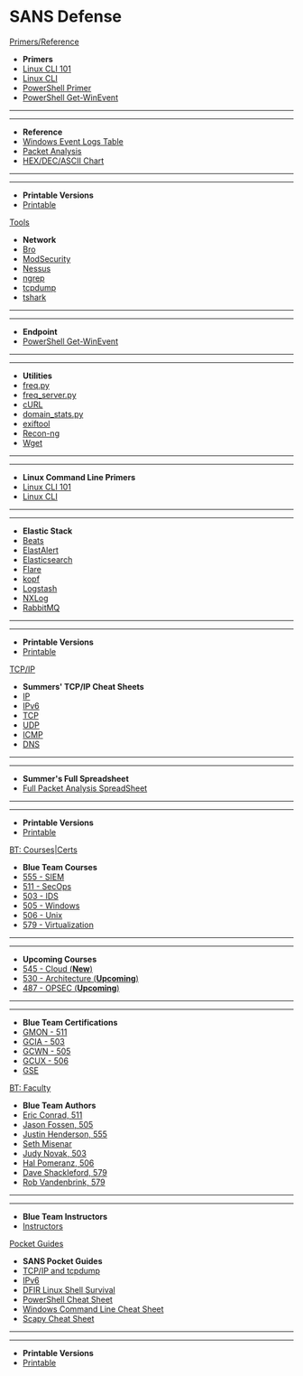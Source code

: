 SANS Defense
======


[Primers/Reference]()

- **Primers**
-	[Linux CLI 101](Tools/LinuxCLI101.md)
-	[Linux CLI](Tools/LinuxCLI.md)
-   [PowerShell Primer](Tools/PowerShell.md)
-	[PowerShell Get-WinEvent](Tools/Get-WinEvent.md)
-   ----
-   ----
- **Reference**
-	[Windows Event Logs Table](Tools/WindowsEventLogsTable.md)
-   [Packet Analysis](Packets.md)
- <a href='Tools/tcpip/ascii.html' target='_blank'>HEX/DEC/ASCII Chart</a>
-   ----
-   ----
- **Printable Versions**
- [Printable](Printables.md)


[Tools]()

- **Network**
- [Bro](Tools/Bro.md)
- [ModSecurity](Tools/ModSecurity.md)
- [Nessus](Tools/Nessus.md)
- [ngrep](Tools/ngrep.md)
- [tcpdump](Tools/tcpdump.md)
- [tshark](Tools/tshark.md)
-   ----
-   ----
- **Endpoint**
- [PowerShell Get-WinEvent](Tools/Get-WinEvent.md)
-   ----
-   ----
- **Utilities**
- [freq.py](Tools/freq.py.md)
- [freq_server.py](Tools/freq_server.py.md)
- [cURL](Tools/curl.md)
- [domain_stats.py](Tools/domain_stats.py)
- [exiftool](Tools/exiftool)
- [Recon-ng](Tools/Recon-ng.md)
- [Wget](Tools/Wget.md)
-   ----
-   ----
- **Linux Command Line Primers**
-	[Linux CLI 101](Tools/LinuxCLI101.md)
-	[Linux CLI](Tools/LinuxCLI.md)
-   ----
-   ----
- **Elastic Stack**
- [Beats](Tools/beats.md)
- [ElastAlert](Tools/ElastAlert.md)
- [Elasticsearch](Tools/Elasticsearch.md)
- [Flare](Tools/Flare.md)
- [kopf](Tools/kopf.md)
- [Logstash](Tools/Logstash.md)
- [NXLog](Tools/NXLog.md)
- [RabbitMQ](Tools/RabbitMQ.md)
-   ----
-   ----
- **Printable Versions**
- [Printable](Printables.md)

[TCP/IP]()

- **Summers' TCP/IP Cheat Sheets**
- <a href='Tools/tcpip/ip.html' target='_blank'>IP</a>
- <a href='Tools/tcpip/ipv6.html' target='_blank'>IPv6</a>
- <a href='Tools/tcpip/tcp.html' target='_blank'>TCP</a>
- <a href='Tools/tcpip/udp.html' target='_blank'>UDP</a>
- <a href='Tools/tcpip/icmp.html' target='_blank'>ICMP</a>
- <a href='Tools/tcpip/dns.html' target='_blank'>DNS</a>
-   ----
-   ----
- **Summer's Full Spreadsheet**
-   [Full Packet Analysis SpreadSheet](Packets.md)
-   ----
-   ----
- **Printable Versions**
- [Printable](Printables.md)

[BT: Courses|Certs]()

- **Blue Team Courses**
- <a href='https://www.sans.org/sec555' target='_blank'>555 - SIEM</a>
- <a href='https://www.sans.org/sec511' target='_blank'>511 - SecOps</a>
- <a href='https://www.sans.org/sec503' target='_blank'>503 - IDS</a>
- <a href='https://www.sans.org/sec505' target='_blank'>505 - Windows</a>
- <a href='https://www.sans.org/sec506' target='_blank'>506 - Unix</a>
- <a href='https://www.sans.org/sec579' target='_blank'>579 - Virtualization</a>
-   ----
-   ----
- **Upcoming Courses**
- [545 - Cloud (**New**)](#)
- [530 - Architecture (**Upcoming**)](#)
- [487 - OPSEC (**Upcoming**)](#)
-   ----
-   ----
- **Blue Team Certifications**
- <a href='https://giac.org/gmon' target='_blank'>GMON - 511</a>
- <a href='https://giac.org/gcia' target='_blank'>GCIA - 503</a>
- <a href='https://giac.org/gcwn' target='_blank'>GCWN - 505</a>
- <a href='https://giac.org/gcux' target='_blank'>GCUX - 506</a>
- <a href='https://giac.org/gse' target='_blank'>GSE</a>



[BT: Faculty]()

- **Blue Team Authors**
- <a href='https://www.sans.org/instructors/Eric-Conrad' target='_blank'>Eric Conrad, 511</a>
- <a href='https://www.sans.org/instructors/Jason-Fossen' target='_blank'>Jason Fossen, 505</a>
- <a href='https://www.sans.org/instructors/Justin-Henderson' target='_blank'>Justin Henderson, 555</a>
- <a href='https://www.sans.org/instructors/Seth-Misenar' target='_blank'>Seth Misenar</a>
- <a href='https://www.sans.org/instructors/Judy-Novak' target='_blank'>Judy Novak, 503</a>
- <a href='https://www.sans.org/instructors/Hal-Pomeranz' target='_blank'>Hal Pomeranz, 506</a>
- <a href='https://www.sans.org/instructors/Dave-Shackleford' target='_blank'>Dave Shackleford, 579</a>
- <a href='https://isc.sans.edu/handler_list.html#rob-vandenbrink' target='_blank'>Rob Vandenbrink, 579</a>
-   ----
-   ----
- **Blue Team Instructors**
- [Instructors](instructors.md)

[Pocket Guides]()

- **SANS Pocket Guides**
- <a href='Tools/pdfs/tcpip.pdf' target='_blank'>TCP/IP and tcpdump</a>
- <a href='Tools/pdfs/ipv6_tcpip_pocketguide.pdf' target='_blank'>IPv6</a>
- <a href='Tools/pdfs/linux-shell-survival-guide.pdf' target='_blank'>DFIR Linux Shell Survival</a>
- <a href='Tools/pdfs/PowerShellCheatSheet_v41.pdf' target='_blank'>PowerShell Cheat Sheet</a>
- <a href='Tools/pdfs/windows-command-line-sheet.pdf' target='_blank'>Windows Command Line Cheat Sheet</a>
- <a href='Tools/pdfs/ScapyCheatSheet_v0.2.pdf' target='_blank'>Scapy Cheat Sheet</a>
-   ----
-   ----
- **Printable Versions**
- [Printable](Printables.md)

<!---
[Updates]()

- [Errata](Updates/Eratta.md)
- [Submit Bug/Suggestion](Updates/Bugs.md)
- [Course Suggestion](Updates/Suggest.md)
- [Wiki Contributions](Updates/Contrib.md)
- [Wiki Style Guide](Updates/style_guide.md)


[NetWars Defense](NetWars.md)
--->

<!--
[Printables]()

- Primers
- Reference
- Tools
-	[Linux CLI 101](Tools/pdfs/LinuxCLI101.pdf)
-	[Linux CLI](Tools/pdfs/LinuxCLI.pdf)
-	[PowerShell Get-WinEvent](Tools/pdfs/Get-WinEvent.pdf)
-	[Windows Event Logs Table](Tools/pdfs/WindowsEventLogsTable.pdf)
-   [Packet Analysis SpreadSheet](Packets.md)
- [Bro](Tools/pdfs/Bro.pdf)
- [freq.py](Tools/pdfs/freq.py.pdf)
- [tshark](Tools/pdfs/tshark.pdf)
-->


<!--
-	[ModSecurity Rules](Tools/ModSecurity.md)
- [Regex](Tools/Regex.md)
-->


<!--
- #### Other
- [Roadmap](Courses/Roadmap.md)
- [Course You Need/Want](Courses/Needed.md)
-->

<!--
- [Cert You Need/Want](Courses/Needed.md)
-->

<!--
- [DeepBlueCLI](Tools/DeepBlueCLI.md)
-	[SecurityOnion](Tools/SecurityOnion.md)
-	[ELK](Tools/ELK.md)
- [ngrep](Tools/ngrep.md)
- [Scapy](Tools/Scapy.md)
-	[Sguil](Tools/Sguil.md)
-	[Snort](Tools/Snort.md)
-	[Suricata](Tools/Suricata.md)
- [tcpdump](Tools/tcpdump.md)
-	[Wireshark](Tools/Wireshark.md)

[Resources]()

- [PCAPs](#)
- [Wire/tshark Display Filters](#)
-->


<!--
- <a href='Tools/pdfs/windows-cheat-sheet.pdf' target='_blank'>Windows Cheat Sheet</a>
- <a href='Tools/pdfs/linux-cheat-sheet.pdf' target='_blank'>Linux Cheat Sheet</a>- -->